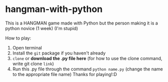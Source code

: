 # hangman-with-python
This is a HANGMAN game made with Python but the person making it is a python novice (1 week)
(I'm stupid)

How to play:

1. Open terminal
2. Install the `git` package if you haven't already
3. `clone` or **download the .py file here**
(for how to use the clone command, write git clone `link`)
4. Run this .py file through the command `python name.py`
(change the name to the appropriate file name)
Thanks for playing!:D
